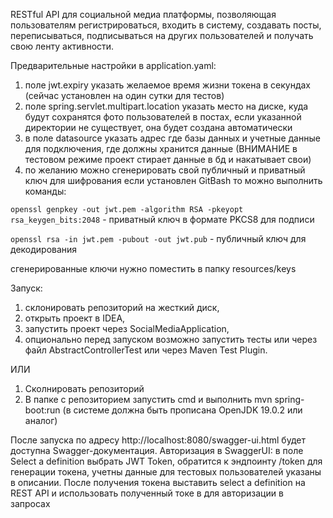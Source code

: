 RESTful API для социальной медиа платформы, позволяющая пользователям регистрироваться, входить в систему, создавать посты, переписываться, подписываться на других пользователей и получать свою ленту активности.

Предварительные настройки в application.yaml: 
1. поле jwt.expiry указать желаемое время жизни токена в секундах (сейчас установлен на один сутки для тестов)
2. поле spring.servlet.multipart.location указать место на диске, куда будут сохранятся фото пользователей в постах, если указанной директории не существует, она будет создана автоматически
3. в поле datasource указать адрес где базы данных и учетные данные для подключения, где должны хранится данные (ВНИМАНИЕ в тестовом режиме проект стирает данные в бд и накатывает свои)
4. по желанию можно сгенерировать свой публичный и приватный ключ для шифрования если установлен GitBash то можно выполнить команды:

`openssl genpkey -out jwt.pem -algorithm RSA -pkeyopt rsa_keygen_bits:2048` - приватный ключ в формате PKCS8 для подписи

`openssl rsa -in jwt.pem -pubout -out jwt.pub` - публичный ключ для декодирования

сгенерированные ключи нужно поместить в папку resources/keys


Запуск: 
1. склонировать репозиторий на жесткий диск, 
2. открыть проект в IDEA, 
3. запустить проект через SocialMediaApplication,
4. опционально перед запуском возможно запустить тесты или через файл AbstractControllerTest или через Maven Test Plugin.

ИЛИ

1. Сколнировать репозиторий
2. В папке с репозиторием запустить cmd и выполнить mvn spring-boot:run (в системе должна быть прописана OpenJDK 19.0.2 или аналог)

После запуска по адресу http://localhost:8080/swagger-ui.html будет доступна Swagger-документация.
Авторизация в SwaggerUI: в поле Select a definition выбрать JWT Token, обратится к эндпоинту /token для генерации токена, учетны данные для тестовых пользователей указаны в описании.
После получения токена выставить select a definition на REST API и использовать полученный токе в для авторизации в запросах
